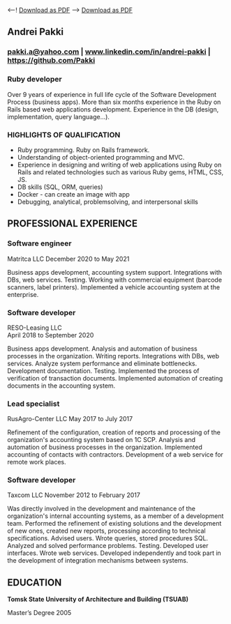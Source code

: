 <--! [Download as PDF](https://github.com/Pakki/pakki/blob/main/Andrei%20Pakki%20software%20developer.pdf "download")
-->
<a id="raw-url" href="https://github.com/Pakki/pakki/blob/main/Andrei%20Pakki%20software%20developer.pdf">Download as PDF</a>

## Andrei Pakki

### **pakki.a@yahoo.com | www.linkedin.com/in/andrei-pakki | https://github.com/Pakki**

### **Ruby developer**

Over 9 years of experience in full life cycle of the Software Development Process (business apps). More than six months experience in the Ruby on Rails based web applications development. Experience in the DB (design, implementation, query language...).

### **HIGHLIGHTS OF QUALIFICATION**

- Ruby programming. Ruby on Rails framework.
- Understanding of object-oriented programming and MVC.
- Experience in designing and writing of web applications using Ruby on Rails and related technologies such as various Ruby gems, HTML, CSS, JS.
- DB skills (SQL, ORM, queries)
- Docker - can create an image with app
- Debugging, analytical, problemsolving, and interpersonal skills

## **PROFESSIONAL EXPERIENCE**

### Software engineer

Matritca LLC
December 2020 to May 2021

Business apps development, accounting system support. Integrations with DBs, web services. Testing. Working with commercial equipment (barcode scanners, label printers). Implemented a vehicle accounting system at the enterprise.

### Software developer

RESO-Leasing LLC  
April 2018 to September 2020

Business apps development. Analysis and automation of business processes in the organization. Writing reports. Integrations with DBs, web services. Analyze system performance and eliminate bottlenecks. Development documentation. Testing. Implemented the process of verification of transaction documents. Implemented automation of creating documents in the accounting system.

### Lead specialist

RusAgro-Center LLC May 2017 to July 2017

Refinement of the configuration, creation of reports and processing of the organization's accounting system based on 1C SCP. Analysis and automation of business processes in the organization. Implemented accounting of contacts with contractors. Development of a web service for remote work places.

### Software developer

Taxcom LLC
November 2012 to February 2017

Was directly involved in the development and maintenance of the organization's internal accounting systems, as a member of a development team. Performed the refinement of existing solutions and the development of new ones, created new reports, processing according to technical specifications. Advised users. Wrote queries, stored procedures SQL. Analyzed and solved performance problems. Testing. Developed user interfaces. Wrote web services. Developed independently and took part in the development of integration mechanisms between systems.

## **EDUCATION**

**Tomsk State University of Architecture and Building (TSUAB)**

Master’s Degree 2005

<!--
**Pakki/pakki** is a ✨ _special_ ✨ repository because its `README.md` (this file) appears on your GitHub profile.

Here are some ideas to get you started:

- 🔭 I’m currently working on ...
- 🌱 I’m currently learning ...
- 👯 I’m looking to collaborate on ...
- 🤔 I’m looking for help with ...
- 💬 Ask me about ...
- 📫 How to reach me: ...
- 😄 Pronouns: ...
- ⚡ Fun fact: ...
-->
